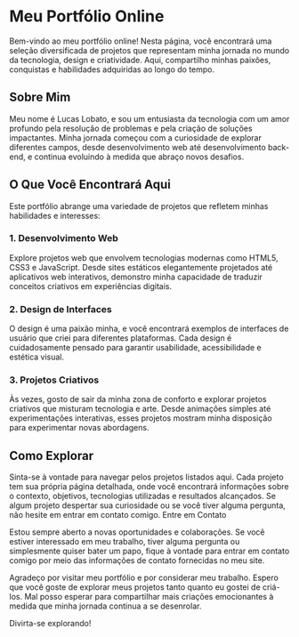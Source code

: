 # Meu Portfólio Online

Bem-vindo ao meu portfólio online! Nesta página, você encontrará uma seleção diversificada de projetos que representam minha jornada no mundo da tecnologia, design e criatividade. Aqui, compartilho minhas paixões, conquistas e habilidades adquiridas ao longo do tempo.

## Sobre Mim

Meu nome é Lucas Lobato, e sou um entusiasta da tecnologia com um amor profundo pela resolução de problemas e pela criação de soluções impactantes. Minha jornada começou com a curiosidade de explorar diferentes campos, desde desenvolvimento web até desenvolvimento back-end, e continua evoluindo à medida que abraço novos desafios.

## O Que Você Encontrará Aqui

Este portfólio abrange uma variedade de projetos que refletem minhas habilidades e interesses:
### 1. Desenvolvimento Web

Explore projetos web que envolvem tecnologias modernas como HTML5, CSS3 e JavaScript. Desde sites estáticos elegantemente projetados até aplicativos web interativos, demonstro minha capacidade de traduzir conceitos criativos em experiências digitais.
### 2. Design de Interfaces

O design é uma paixão minha, e você encontrará exemplos de interfaces de usuário que criei para diferentes plataformas. Cada design é cuidadosamente pensado para garantir usabilidade, acessibilidade e estética visual.
### 3. Projetos Criativos

Às vezes, gosto de sair da minha zona de conforto e explorar projetos criativos que misturam tecnologia e arte. Desde animações simples até experimentações interativas, esses projetos mostram minha disposição para experimentar novas abordagens.

## Como Explorar

Sinta-se à vontade para navegar pelos projetos listados aqui. Cada projeto tem sua própria página detalhada, onde você encontrará informações sobre o contexto, objetivos, tecnologias utilizadas e resultados alcançados. Se algum projeto despertar sua curiosidade ou se você tiver alguma pergunta, não hesite em entrar em contato comigo.
Entre em Contato

Estou sempre aberto a novas oportunidades e colaborações. Se você estiver interessado em meu trabalho, tiver alguma pergunta ou simplesmente quiser bater um papo, fique à vontade para entrar em contato comigo por meio das informações de contato fornecidas no meu site.

Agradeço por visitar meu portfólio e por considerar meu trabalho. Espero que você goste de explorar meus projetos tanto quanto eu gostei de criá-los. Mal posso esperar para compartilhar mais criações emocionantes à medida que minha jornada continua a se desenrolar.

Divirta-se explorando!


